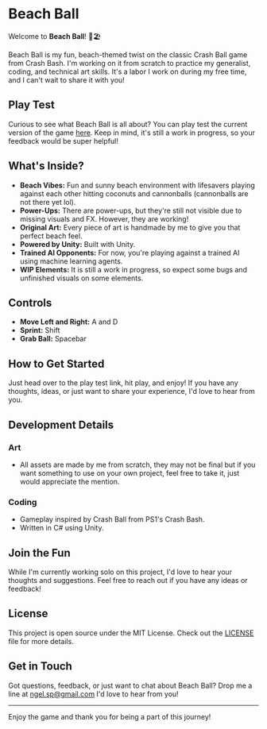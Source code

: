 # Beach Ball

Welcome to **Beach Ball**! 🌴🏖️

Beach Ball is my fun, beach-themed twist on the classic Crash Ball game from Crash Bash. I'm working on it from scratch to practice my generalist, coding, and technical art skills. It's a labor I work on during my free time, and I can't wait to share it with you!

## Play Test

Curious to see what Beach Ball is all about? You can play test the current version of the game [here](https://ngelsp.itch.io/beach-ball). Keep in mind, it's still a work in progress, so your feedback would be super helpful!

## What's Inside?

- **Beach Vibes:** Fun and sunny beach environment with lifesavers playing against each other hitting coconuts and cannonballs (cannonballs are not there yet lol).
- **Power-Ups:** There are power-ups, but they're still not visible due to missing visuals and FX. However, they are working!
- **Original Art:** Every piece of art is handmade by me to give you that perfect beach feel.
- **Powered by Unity:** Built with Unity.
- **Trained AI Opponents:** For now, you're playing against a trained AI using machine learning agents.
- **WIP Elements:** It is still a work in progress, so expect some bugs and unfinished visuals on some elements.

## Controls

- **Move Left and Right:** A and D
- **Sprint:** Shift
- **Grab Ball:** Spacebar

## How to Get Started

Just head over to the play test link, hit play, and enjoy! If you have any thoughts, ideas, or just want to share your experience, I'd love to hear from you.

## Development Details

### Art
- All assets are made by me from scratch, they may not be final but if you want something to use on your own project, feel free to take it, just would appreciate the mention.

### Coding
- Gameplay inspired by Crash Ball from PS1's Crash Bash.
- Written in C# using Unity.

## Join the Fun

While I'm currently working solo on this project, I'd love to hear your thoughts and suggestions. Feel free to reach out if you have any ideas or feedback!

## License

This project is open source under the MIT License. Check out the [LICENSE](LICENSE) file for more details.

## Get in Touch

Got questions, feedback, or just want to chat about Beach Ball? Drop me a line at ngel.sp@gmail.com I'd love to hear from you!

---

Enjoy the game and thank you for being a part of this journey!
